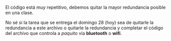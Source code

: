 El código está muy repetitivo, debemos quitar la mayor redundancia posible en una clase. 

No sé si la tarea que se entrega el domingo 28 (hoy) sea de quitarle la redundancia a este archivo o quitarle la redundancia y completar el código del archivo que controla a _paquito_ vía **bluetooth** o **wifi**.
